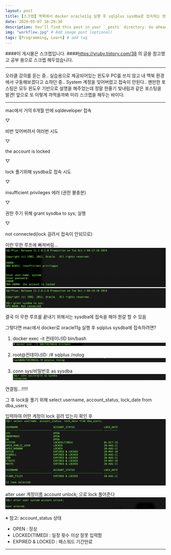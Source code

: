 ```yaml
---
layout: post
title: [스크랩] 맥북에서 docker oracle11g 실행 후 sqlplus sysdba로 접속하는 방법..!
date: 2020-05-07 10:29:30
description: You’ll find this post in your `_posts` directory. Go ahead and edit it and re-build the site to see your changes. # Add post description (optional)
img: "workflow.jpg" # Add image post (optional)
tags: [Programming, Learn] # add tag
---
```


####이 게시물은 스크랩입니다.
####https://yruby.tistory.com/38 의 글을 참고했고 공부 용으로 스크랩 해두었습니다.
<hr>

오라클 강의를 듣는 중..
실습용으로 제공되어있는 윈도우 PC를 쓰지 않고 내 맥북 환경에서 구동해보겠다고 쇼하던 중..
System 계정을 잊어버렸고 접속이 안된다..
왠만한 포스팅은 모두 윈도우 기반으로 설명을 해주었는데 정말 한줄기 빛내림과 같은 포스팅을 발견!
앞으로 또 이렇게 까먹을까봐 미리 스크랩을 해두는 바이다.

<hr>
mac에서 거의 6개월 만에 sqldeveloper 접속

▽

비번 잊어버려서 여러번 시도

▽

the account is locked

▽

lock 풀기위해 sysdba로 접속 시도

▽

insufficient privileges 에러 (권한 불충분)

▽

권한 주기 위해 grant sysdba to sys; 실행

▽

not connected(lock 걸려서 접속이 안되므로)



이런 무한 루프에 빠져버림...
![ex_scs_1](../assets/img/Post_200507/Post_200507_1.png)
![ex_scs_2](../assets/img/Post_200507/Post_200507_2.png)


결국 이 무한 루프를 끝내기 위해서는 sysdba에 접속을 해야 뭔갈 할 수 있음

그렇다면 mac에서 docker로 oracle11g 실행 후 sqlplus sysdba에 접속하려면?

1. docker exec -it 컨테이너ID bin/bash
![ex_scs_3](../assets/img/Post_200507/Post_200507_3.png)

2. root@컨테이너ID: /# sqlplus /nolog
![ex_scs_4](../assets/img/Post_200507/Post_200507_4.png)

 3. conn sys/비밀번호 as sysdba
![ex_scs_5](../assets/img/Post_200507/Post_200507_5.png)

연결됨...!!!!!



그 후 lock을 풀기 위해 select username, account_status, lock_date from dba_users;

입력하여 어떤 계정이 lock 걸려 있는지 확인 후
![ex_scs_6](../assets/img/Post_200507/Post_200507_6.png)

alter user 계정이름 account unlock; 으로 lock 풀어준다
![ex_scs_7](../assets/img/Post_200507/Post_200507_7.png)

※ 참고: account_status 상태

 - OPEN : 정상
 - LOCKED(TIMED) : 일정 횟수 이상 잘못 입력함
 - EXPIRED & LOCKED : 패스워드 기간만료

 <hr>
